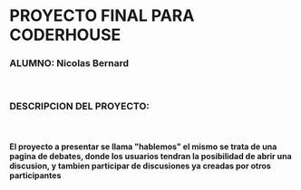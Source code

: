 <H1>PROYECTO FINAL PARA CODERHOUSE</H1>

<H3>ALUMNO: Nicolas Bernard</H3>
<br>
<h3>DESCRIPCION DEL PROYECTO:</h3>
<br>
<h4>El proyecto a presentar se llama <b>"hablemos"</b> el mismo se trata de una pagina de debates, donde los usuarios
tendran la posibilidad de abrir una discusion, y tambien participar de discusiones ya creadas por otros participantes</h4>
